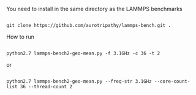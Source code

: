 You need to install in the same directory as the LAMMPS benchmarks

<code>
git clone https://github.com/aurotripathy/lammps-bench.git .
</code>

How to run

<code>
python2.7 lammps-bench2-geo-mean.py -f 3.1GHz -c 36 -t 2
</code>

or

<code>
python2.7 lammps-bench2-geo-mean.py --freq-str 3.1GHz --core-count-list 36 --thread-count 2
</code>